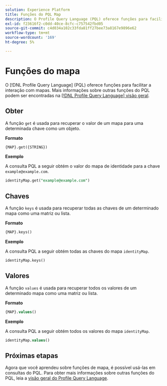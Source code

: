 ```yaml
---
solution: Experience Platform
title: Funções do PQL Map
description: O Profile Query Language (PQL) oferece funções para facilitar a interação com mapas.
exl-id: f23616f2-c0dd-40ce-8cfc-c757542fbd05
source-git-commit: c4d034a102c33fda81ff27bee73a8167e9896e62
workflow-type: tm+mt
source-wordcount: '169'
ht-degree: 5%

---
```


# Funções do mapa

O [!DNL Profile Query Language] (PQL) oferece funções para facilitar a interação com mapas. Mais informações sobre outras funções do PQL podem ser encontradas na [[!DNL Profile Query Language] visão geral](./overview.md).

## Obter

A função `get` é usada para recuperar o valor de um mapa para uma determinada chave como um objeto.

**Formato**

```sql
{MAP}.get({STRING})
```

**Exemplo**

A consulta PQL a seguir obtém o valor do mapa de identidade para a chave `example@example.com`.

```sql
identityMap.get("example@example.com")
```

## Chaves

A função `keys` é usada para recuperar todas as chaves de um determinado mapa como uma matriz ou lista.

**Formato**

```sql
{MAP}.keys()
```

**Exemplo**

A consulta PQL a seguir obtém todas as chaves do mapa `identityMap`.

```sql
identityMap.keys()
```

## Valores

A função `values` é usada para recuperar todos os valores de um determinado mapa como uma matriz ou lista.

**Formato**

```sql
{MAP}.values()
```

**Exemplo**

A consulta PQL a seguir obtém todos os valores do mapa `identityMap`.

```sql
identityMap.values()
```

## Próximas etapas

Agora que você aprendeu sobre funções de mapa, é possível usá-las em consultas do PQL. Para obter mais informações sobre outras funções do PQL, leia a [visão geral do Profile Query Language](./overview.md).
